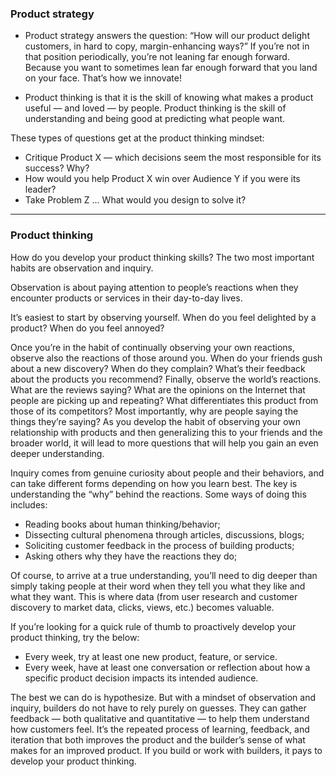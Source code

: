 ### **Product strategy**

 - Product strategy answers the question:
“How will our product delight customers, in hard to copy, margin-enhancing ways?” 
If you’re not in that position periodically, you’re not leaning far enough forward.
Because you want to sometimes lean far enough forward that you land on your face. 
That’s how we innovate!

 - Product thinking is that it is the skill of knowing what makes a product useful — and loved — by people.
Product thinking is the skill of understanding and being good at predicting what people want.

These types of questions get at the product thinking mindset: 
 - Critique Product X — which decisions seem the most responsible for its success? Why? 
 - How would you help Product X win over Audience Y if you were its leader?
 - Take Problem Z … What would you design to solve it?

---

### **Product thinking**

 How do you develop your product thinking skills? The two most important habits are observation and inquiry.

Observation is about paying attention to people’s reactions when they encounter products or services in their day-to-day lives.

It’s easiest to start by observing yourself. When do you feel delighted by a product? When do you feel annoyed?

Once you’re in the habit of continually observing your own reactions, observe also the reactions of those around you. When do your friends gush about a new discovery? When do they complain? What’s their feedback about the products you recommend? Finally, observe the world’s reactions. What are the reviews saying? What are the opinions on the Internet that people are picking up and repeating? What differentiates this product from those of its competitors? Most importantly, why are people saying the things they’re saying? As you develop the habit of observing your own relationship with products and then generalizing this to your friends and the broader world, it will lead to more questions that will help you gain an even deeper understanding.

Inquiry comes from genuine curiosity about people and their behaviors, and can take different forms depending on how you learn best. The key is understanding the “why” behind the reactions. Some ways of doing this includes:
 - Reading books about human thinking/behavior;
 - Dissecting cultural phenomena through articles, discussions, blogs;
 - Soliciting customer feedback in the process of building products;
 - Asking others why they have the reactions they do;

Of course, to arrive at a true understanding, you’ll need to dig deeper than simply taking people at their word when they tell you what they like and what they want. This is where data (from user research and customer discovery to market data, clicks, views, etc.) becomes valuable.

If you’re looking for a quick rule of thumb to proactively develop your product thinking, try the below:
 - Every week, try at least one new product, feature, or service.
 - Every week, have at least one conversation or reflection about how a specific product decision impacts its intended audience.

The best we can do is hypothesize. But with a mindset of observation and inquiry, builders do not have to rely purely on guesses. They can gather feedback — both qualitative and quantitative — to help them understand how customers feel. It’s the repeated process of learning, feedback, and iteration that both improves the product and the builder’s sense of what makes for an improved product. If you build or work with builders, it pays to develop your product thinking.
